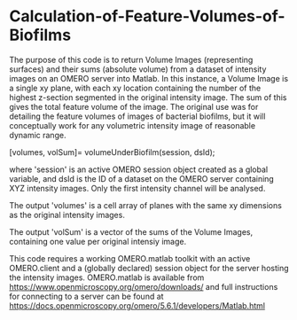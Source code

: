 # Calculation-of-Feature-Volumes-of-Biofilms

The purpose of this code is to return Volume Images (representing surfaces) and their sums (absolute volume) from a dataset of intensity images on an OMERO server into Matlab. In this instance, a Volume Image is a single xy plane, with each xy location containing the number of the highest z-section segmented in the original intensity image. The sum of this gives the total feature volume of the image. The original use was for detailing the feature volumes of images of bacterial biofilms, but it will conceptually work for any volumetric intensity image of reasonable dynamic range.

[volumes, volSum]= volumeUnderBiofilm(session, dsId);

where 'session' is an active OMERO session object created as a global variable, and dsId is the ID of a dataset on the OMERO server containing XYZ intensity images. Only the first intensity channel will be analysed.

The output 'volumes' is a cell array of planes with the same xy dimensions as the original intensity images.

The output 'volSum' is a vector of the sums of the Volume Images, containing one value per original intensiy image.

This code requires a working OMERO.matlab toolkit with an active OMERO.client and a (globally declared) session object for the server hosting the intensity images. OMERO.matlab is available from https://www.openmicroscopy.org/omero/downloads/ and full instructions for connecting to a server can be found at https://docs.openmicroscopy.org/omero/5.6.1/developers/Matlab.html
